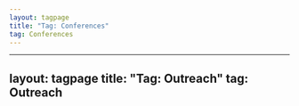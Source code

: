 ```yaml
---
layout: tagpage
title: "Tag: Conferences"
tag: Conferences
---
```


---
layout: tagpage
title: "Tag: Outreach"
tag: Outreach
---
